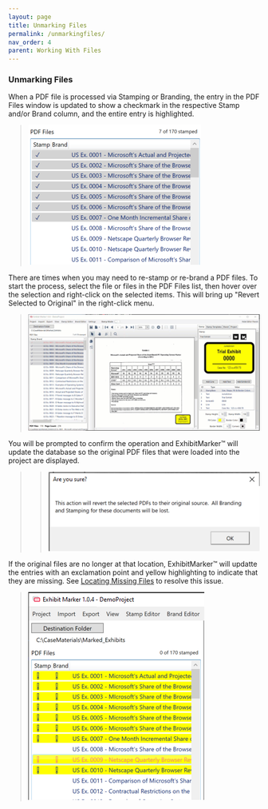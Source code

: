 ```yaml
---
layout: page
title: Unmarking Files
permalink: /unmarkingfiles/
nav_order: 4
parent: Working With Files
---
```


### Unmarking Files

When a PDF file is processed via Stamping or Branding, the entry in the PDF Files window is updated to show a checkmark in the respective Stamp and/or Brand column, and the entire entry is highlighted.

> ![Screen Grab - PDF File List with Checkmarks](../../assets/working_with_files_assets/working_with_files_unmarking_01_listofmarkeddocs.png)

There are times when you may need to re-stamp or re-brand a PDF files.  To start the process, select the file or files in the PDF Files list, then hover over the selection and right-click on the selected items.  This will bring up "Revert Selected to Original" in the right-click menu.

> ![Animation - Revert to Original operation](../../assets/working_with_files_assets/working_with_files_unmarking_02_unmarkoperation.gif)

You will be prompted to confirm the operation and ExhibitMarker&trade; will update the database so the original PDF files that were loaded into the project are displayed.

> > ![Screen Grab - Confirm Revert to Original](../../assets/working_with_files_assets/working_with_files_unmarking_03_confirmunmark.png)

If the original files are no longer at that location, ExhibitMarker&trade; will updatte the entries with an exclamation point and yellow highlighting to indicate that they are missing.  See [Locating Missing Files](working_with_files_locatingmissing.markdown) to resolve this issue.

> ![Screen Grab - Missing File Indicator](../../assets/working_with_files_assets/working_with_files_locatingmissing_01_lostpdfs.png)